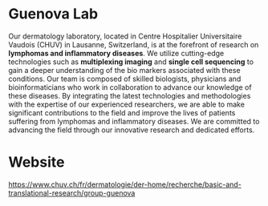 # Guenova Lab


Our dermatology laboratory, located in Centre Hospitalier Universitaire Vaudois (CHUV) in Lausanne, Switzerland, is at the forefront of research on **lymphomas and inflammatory diseases**. We utilize cutting-edge technologies such as **multiplexing imaging** and **single cell sequencing** to gain a deeper understanding of the bio markers associated with these conditions. Our team is composed of skilled biologists, physicians and bioinformaticians who work in collaboration to advance our knowledge of these diseases. By integrating the latest technologies and methodologies with the expertise of our experienced researchers, we are able to make significant contributions to the field and improve the lives of patients suffering from lymphomas and inflammatory diseases. We are committed to advancing the field through our innovative research and dedicated efforts.


# Website
https://www.chuv.ch/fr/dermatologie/der-home/recherche/basic-and-translational-research/group-guenova

